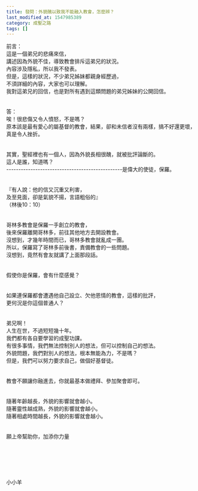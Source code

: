 ```yaml
---
title: 發問：外貌醜以致我不能融入教會，怎麼辨？
last_modified_at: 1547985389
category: 成聖之路
tags: []
---
```


前言：<br>這是一個弟兄的悲痛來信，<br>講述因為外貌不佳，導致教會排斥這弟兄的狀況。<br>內容涉及隱私，所以我不發表。<br>但是，這樣的狀況，不少弟兄姊妹都親身經歷過，<br>不須詳細的內容，大家也可以理解。<br>我對這弟兄的回信，也是對所有遇到這類問題的弟兄姊妹的公開回信。<br><br><!--more--><br>答：<br>唉！很悲傷又令人憤怒，不是嗎？<br>原本該是最有愛心的屬基督的教會，結果，卻和未信者沒有兩樣，搞不好還更壞，<br>真是令人挫折。<br> <br><br>其實，聖經裡也有一個人，因為外貌長相很醜，就被批評論斷的。<br>這人是誰，知道嗎？<br>------------------------------------------------是偉大的使徒，保羅。<br> <br><br>『有人說：他的信又沉重又利害，<br>及至見面，卻是氣貌不揚，言語粗俗的』<br>（林後10：10）<br> <br><br>哥林多教會是保羅一手創立的教會，<br>後來保羅離開哥林多，前往其他地方去開設教會。<br>沒想到，才幾年時間而已，哥林多教會就亂成一團。<br>所以，保羅寫了哥林多前後書，責備教會的一些問題。<br>沒想到，竟然有會友就講了上面那段話。<br><br><br>假使你是保羅，會有什麼感覺？<br> <br><br>如果連保羅都會遭遇他自己設立、欠他恩情的教會，這樣的批評，<br>更何況是你這個普通人？<br><br> <br>弟兄啊！<br>人生在世，不過短短幾十年。<br>我們都有各自要學習的成聖功課。<br>有很多事情，我們無法控制別人的想法，但可以控制自己的想法。<br>外貌問題，我們對別人的想法，根本無能為力，不是嗎？<br>但是，我們可以努力要求自己，做個好基督徒。<br> <br><br>教會不願讓你融進去，你就最基本做禮拜、參加聚會即可。<br> <br><br>隨著年齡越長，外貌的影響就會越小。<br>隨著靈性越成熟，外貌的影響就會越小。<br>隨著相處時間越長，外貌的影響就會越小。<br> <br> <br>願上帝幫助你，加添你力量<br><br><br><br><br><br><br>小小羊<br><br><br><br><br><br><br><br> <br><br>
